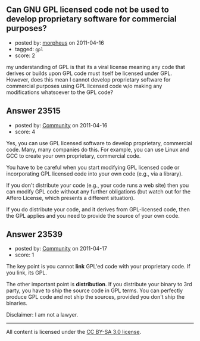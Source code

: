 ## Can GNU GPL licensed code not be used to develop proprietary software for commercial purposes?

- posted by: [morpheus](https://stackexchange.com/users/-1/9715-morpheus) on 2011-04-16
- tagged: `gpl`
- score: 2

my understanding of GPL is that its a viral license meaning any code that derives or builds upon GPL code must itself be licensed under GPL. However, does this mean I cannot develop proprietary software for commercial purposes using GPL licensed code w/o making any modifications whatsoever to the GPL code?


## Answer 23515

- posted by: [Community](https://stackexchange.com/users/-1/-1-community) on 2011-04-16
- score: 4

Yes, you can use GPL licensed software to develop proprietary, commercial code.  Many, many companies do this.  For example, you can use Linux and GCC to create your own proprietary, commercial code.

You have to be careful when you start modifying GPL licensed code or incorporating GPL licensed code into your own code (e.g., via a library).

If you don't distribute your code (e.g., your code runs a web site) then you can modify GPL code without any further obligations (but watch out for the Affero License, which presents a different situation).

If you do distribute your code, and it derives from GPL-licensed code, then the GPL applies and you need to provide the source of your own code.


## Answer 23539

- posted by: [Community](https://stackexchange.com/users/-1/-1-community) on 2011-04-17
- score: 1

The key point is you cannot **link** GPL'ed code with your proprietary code. If you link, its GPL.

The other important point is **distribution**. If you distribute your binary to 3rd party, you have to ship the source code in GPL terms. You can perfectly produce GPL code and not ship the sources, provided you don't ship the binaries.

Disclaimer: I am not a lawyer.



---

All content is licensed under the [CC BY-SA 3.0 license](https://creativecommons.org/licenses/by-sa/3.0/).
